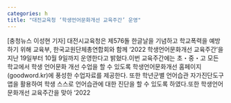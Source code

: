 ```yaml
---
categories: h
title: "대전교육청 ‘학생언어문화개선 교육주간’ 운영"
---
```

[충청뉴스 이성현 기자] 대전시교육청은 제576돌 한글날을 기념하고 학교폭력을 예방하기 위해 교육부, 한국교원단체총연합회와 함께 ‘2022 학생언어문화개선 교육주간’을 지난 19일부터 10월 9일까지 운영한다고 밝혔다.이번 교육주간에는 초・중・고 모든 학교에서 학생 언어문화 개선 수업을 할 수 있도록 학생언어문화개선 홈페이지(goodword.kr)에 풍성한 수업자료를 제공한다. 또한 학년군별 언어습관 자가진단도구 앱을 활용하여 학생 스스로 언어습관에 대한 진단을 할 수 있도록 하였다.또한 학생언어문화개선 교육주간을 맞아 ‘2022